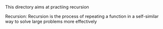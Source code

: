 This directory aims at practiing recursion

Recursion: Recursion is the process of repeating a function in a self-similar way to solve large problems more effectively
